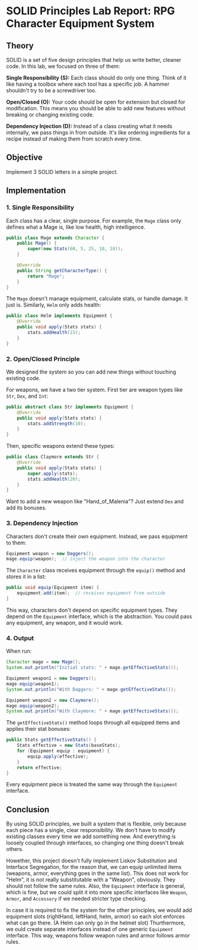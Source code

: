 # SOLID Principles Lab Report: RPG Character Equipment System

## Theory

SOLID is a set of five design principles that help us write better, cleaner code. In this lab, we focused on three of them:

**Single Responsibility (S):** Each class should do only one thing. Think of it like having a toolbox where each tool has a specific job. A hammer shouldn't try to be a screwdriver too.

**Open/Closed (O):** Your code should be open for extension but closed for modification. This means you should be able to add new features without breaking or changing existing code.

**Dependency Injection (D):** Instead of a class creating what it needs internally, we pass things in from outside. It's like ordering ingredients for a recipe instead of making them from scratch every time.

## Objective

Implement 3 SOLID letters in a simple project.

## Implementation

### 1. Single Responsibility

Each class has a clear, single purpose. For example, the `Mage` class only defines what a Mage is, like low health, high intelligence.

```java
public class Mage extends Character {
    public Mage() {
        super(new Stats(60, 5, 25, 10, 10));
    }

    @Override
    public String getCharacterType() {
        return "Mage";
    }
}
```

The `Mage` doesn't manage equipment, calculate stats, or handle damage. It just is. Similarly, `Helm` only adds health:

```java
public class Helm implements Equipment {
    @Override
    public void apply(Stats stats) {
        stats.addHealth(15);
    }
}
```

### 2. Open/Closed Principle

We designed the system so you can add new things without touching existing code.

For weapons, we have a two tier system. First tier are weapon types like `Str`, `Dex`, and `Int`:

```java
public abstract class Str implements Equipment {
    @Override
    public void apply(Stats stats) {
        stats.addStrength(10);
    }
}
```

Then, specific weapons extend these types:

```java
public class Claymore extends Str {
    @Override
    public void apply(Stats stats) {
        super.apply(stats);
        stats.addHealth(20);
    }
}
```

Want to add a new weapon like "Hand_of_Malenia"? Just extend `Dex` and add its bonuses.

### 3. Dependency Injection

Characters don't create their own equipment. Instead, we pass equipment to them:

```java
Equipment weapon = new Daggers();
mage.equip(weapon);  // inject the weapon into the character
```

The `Character` class receives equipment through the `equip()` method and stores it in a list:

```java
public void equip(Equipment item) {
    equipment.add(item);  // receives equipment from outside
}
```

This way, characters don't depend on specific equipment types. They depend on the `Equipment` interface, which is the abstraction. You could pass any equipment, any weapon, and it would work.

### 4. Output

When run:

```java
Character mage = new Mage();
System.out.println("Initial stats: " + mage.getEffectiveStats());

Equipment weapon1 = new Daggers();
mage.equip(weapon1);
System.out.println("With Daggers: " + mage.getEffectiveStats());

Equipment weapon2 = new Claymore();
mage.equip(weapon2);
System.out.println("With Claymore: " + mage.getEffectiveStats());
```

The `getEffectiveStats()` method loops through all equipped items and applies their stat bonuses:

```java
public Stats getEffectiveStats() {
    Stats effective = new Stats(baseStats);
    for (Equipment equip : equipment) {
        equip.apply(effective);
    }
    return effective;
}
```

Every equipment piece is treated the same way through the `Equipment` interface.

## Conclusion

By using SOLID principles, we built a system that is flexible, only because each piece has a single, clear responsibility. We don't have to modify existing classes every time we add something new. And everything is loosely coupled through interfaces, so changing one thing doesn't break others.

Howether, this project doesn't fully implement Liskov Substitution and Interface Segregation, for the reason that, we can equip unlimited items (weapons, armor, everything goes in the same list). This does not work for "Helm", it is not really substitutable with a "Weapon", obviously. They should not follow the same rules. Also, the `Equipment` interface is general, which is fine, but we could split it into more specific interfaces like `Weapon`, `Armor`, and `Accessory` if we needed stricter type checking.

In case it is required to fix the system for the other principles, we would add equipment slots (rightHand, leftHand, helm, armor) so each slot enforces what can go there. (A Helm can only go in the helmet slot) Thurthermore, we ould create separate interfaces instead of one generic `Equipment` interface. This way, weapons follow weapon rules and armor follows armor rules.